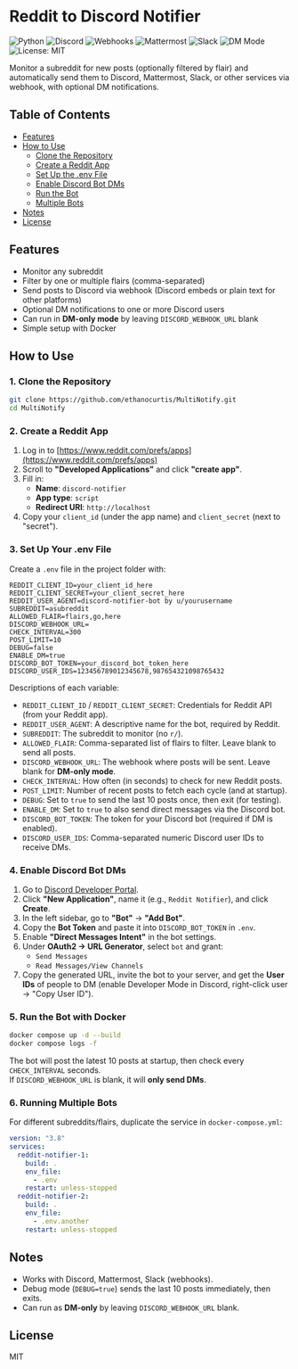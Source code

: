 # Reddit to Discord Notifier

![Python](https://img.shields.io/badge/Python-3.8+-blue) ![Discord](https://img.shields.io/badge/Discord-Bot-brightgreen) ![Webhooks](https://img.shields.io/badge/Webhook-Supported-green) ![Mattermost](https://img.shields.io/badge/Mattermost-Compatible-orange) ![Slack](https://img.shields.io/badge/Slack-Compatible-lightgrey) ![DM Mode](https://img.shields.io/badge/DM-Mode%20Supported-purple) ![License: MIT](https://img.shields.io/badge/License-MIT-yellow)

Monitor a subreddit for new posts (optionally filtered by flair) and automatically send them to Discord, Mattermost, Slack, or other services via webhook, with optional DM notifications.

## Table of Contents
- [Features](#features)
- [How to Use](#how-to-use)
  - [Clone the Repository](#1-clone-the-repository)
  - [Create a Reddit App](#2-create-a-reddit-app)
  - [Set Up the .env File](#3-set-up-your-env-file)
  - [Enable Discord Bot DMs](#4-enable-discord-bot-dms)
  - [Run the Bot](#5-run-the-bot-with-docker)
  - [Multiple Bots](#6-running-multiple-bots)
- [Notes](#notes)
- [License](#license)

## Features
- Monitor any subreddit
- Filter by one or multiple flairs (comma-separated)
- Send posts to Discord via webhook (Discord embeds or plain text for other platforms)
- Optional DM notifications to one or more Discord users
- Can run in **DM-only mode** by leaving `DISCORD_WEBHOOK_URL` blank
- Simple setup with Docker

## How to Use

### 1. Clone the Repository
```bash
git clone https://github.com/ethanocurtis/MultiNotify.git
cd MultiNotify
```

### 2. Create a Reddit App
1. Log in to [https://www.reddit.com/prefs/apps](https://www.reddit.com/prefs/apps)
2. Scroll to **"Developed Applications"** and click **"create app"**.
3. Fill in:
   - **Name**: `discord-notifier`
   - **App type**: `script`
   - **Redirect URI**: `http://localhost`
4. Copy your `client_id` (under the app name) and `client_secret` (next to "secret").

### 3. Set Up Your .env File
Create a `.env` file in the project folder with:
```env
REDDIT_CLIENT_ID=your_client_id_here
REDDIT_CLIENT_SECRET=your_client_secret_here
REDDIT_USER_AGENT=discord-notifier-bot by u/yourusername
SUBREDDIT=asubreddit
ALLOWED_FLAIR=flairs,go,here
DISCORD_WEBHOOK_URL=
CHECK_INTERVAL=300
POST_LIMIT=10
DEBUG=false
ENABLE_DM=true
DISCORD_BOT_TOKEN=your_discord_bot_token_here
DISCORD_USER_IDS=123456789012345678,987654321098765432
```

Descriptions of each variable:
- `REDDIT_CLIENT_ID` / `REDDIT_CLIENT_SECRET`: Credentials for Reddit API (from your Reddit app).
- `REDDIT_USER_AGENT`: A descriptive name for the bot, required by Reddit.
- `SUBREDDIT`: The subreddit to monitor (no `r/`).
- `ALLOWED_FLAIR`: Comma-separated list of flairs to filter. Leave blank to send all posts.
- `DISCORD_WEBHOOK_URL`: The webhook where posts will be sent. Leave blank for **DM-only mode**.
- `CHECK_INTERVAL`: How often (in seconds) to check for new Reddit posts.
- `POST_LIMIT`: Number of recent posts to fetch each cycle (and at startup).
- `DEBUG`: Set to `true` to send the last 10 posts once, then exit (for testing).
- `ENABLE_DM`: Set to `true` to also send direct messages via the Discord bot.
- `DISCORD_BOT_TOKEN`: The token for your Discord bot (required if DM is enabled).
- `DISCORD_USER_IDS`: Comma-separated numeric Discord user IDs to receive DMs.

### 4. Enable Discord Bot DMs
1. Go to [Discord Developer Portal](https://discord.com/developers/applications).
2. Click **"New Application"**, name it (e.g., `Reddit Notifier`), and click **Create**.
3. In the left sidebar, go to **"Bot"** → **"Add Bot"**.
4. Copy the **Bot Token** and paste it into `DISCORD_BOT_TOKEN` in `.env`.
5. Enable **"Direct Messages Intent"** in the bot settings.
6. Under **OAuth2 → URL Generator**, select `bot` and grant:
   - `Send Messages`
   - `Read Messages/View Channels`
7. Copy the generated URL, invite the bot to your server, and get the **User IDs** of people to DM (enable Developer Mode in Discord, right-click user → "Copy User ID").

### 5. Run the Bot with Docker
```bash
docker compose up -d --build
docker compose logs -f
```
The bot will post the latest 10 posts at startup, then check every `CHECK_INTERVAL` seconds.  
If `DISCORD_WEBHOOK_URL` is blank, it will **only send DMs**.

### 6. Running Multiple Bots
For different subreddits/flairs, duplicate the service in `docker-compose.yml`:
```yaml
version: "3.8"
services:
  reddit-notifier-1:
    build: .
    env_file:
      - .env
    restart: unless-stopped
  reddit-notifier-2:
    build: .
    env_file:
      - .env.another
    restart: unless-stopped
```

## Notes
- Works with Discord, Mattermost, Slack (webhooks).
- Debug mode (`DEBUG=true`) sends the last 10 posts immediately, then exits.
- Can run as **DM-only** by leaving `DISCORD_WEBHOOK_URL` blank.

## License
MIT
